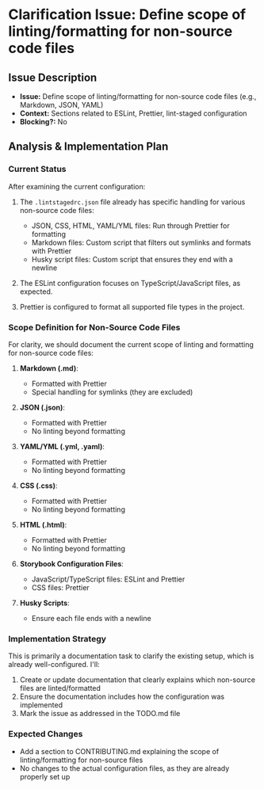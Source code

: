 # Clarification Issue: Define scope of linting/formatting for non-source code files

## Issue Description
- **Issue:** Define scope of linting/formatting for non-source code files (e.g., Markdown, JSON, YAML)
- **Context:** Sections related to ESLint, Prettier, lint-staged configuration
- **Blocking?:** No

## Analysis & Implementation Plan

### Current Status
After examining the current configuration:

1. The `.lintstagedrc.json` file already has specific handling for various non-source code files:
   - JSON, CSS, HTML, YAML/YML files: Run through Prettier for formatting
   - Markdown files: Custom script that filters out symlinks and formats with Prettier
   - Husky script files: Custom script that ensures they end with a newline

2. The ESLint configuration focuses on TypeScript/JavaScript files, as expected.

3. Prettier is configured to format all supported file types in the project.

### Scope Definition for Non-Source Code Files

For clarity, we should document the current scope of linting and formatting for non-source code files:

1. **Markdown (.md)**: 
   - Formatted with Prettier
   - Special handling for symlinks (they are excluded)

2. **JSON (.json)**:
   - Formatted with Prettier
   - No linting beyond formatting

3. **YAML/YML (.yml, .yaml)**:
   - Formatted with Prettier
   - No linting beyond formatting

4. **CSS (.css)**:
   - Formatted with Prettier
   - No linting beyond formatting

5. **HTML (.html)**:
   - Formatted with Prettier
   - No linting beyond formatting

6. **Storybook Configuration Files**:
   - JavaScript/TypeScript files: ESLint and Prettier
   - CSS files: Prettier

7. **Husky Scripts**:
   - Ensure each file ends with a newline

### Implementation Strategy
This is primarily a documentation task to clarify the existing setup, which is already well-configured. I'll:

1. Create or update documentation that clearly explains which non-source files are linted/formatted
2. Ensure the documentation includes how the configuration was implemented
3. Mark the issue as addressed in the TODO.md file

### Expected Changes
- Add a section to CONTRIBUTING.md explaining the scope of linting/formatting for non-source files
- No changes to the actual configuration files, as they are already properly set up